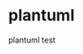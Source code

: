# plantuml
plantuml test
<div hidden>
```
@startuml firstDiagram

Alice -> Bob: Hello
Bob -> Alice: Hi!
		
@enduml
```
</div>
